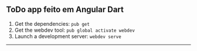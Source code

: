 ## ToDo app feito em Angular Dart



1. Get the dependencies: `pub get`
2. Get the webdev tool: `pub global activate webdev`
3. Launch a development server: `webdev serve`
---

[docs repo]: //github.com/dart-lang/site-webdev/tree/master/examples/ng/doc/quickstart
[issue]: //github.com/dart-lang/site-webdev/issues/new?title=[master]%20examples/ng/doc/quickstart

